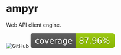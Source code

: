 # ampyr

Web API client engine.

![GitHub](https://img.shields.io/github/license/WilkinsonK/ampyr)
![Alt text](project/assets/pytest-coverage.svg)
